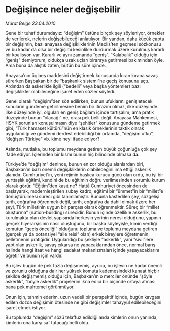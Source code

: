 # Değişince neler değişebilir

*Murat Belge 23.04.2010*

<div class="yazi"><p>Gene bir tuhaf durumdayız: “değişim” üstüne birçok şey söyleniyor, örnekler de verilerek, nelerin değişebileceği anlatılıyor. Bir yandan, daha küçük çapta bir değişimin, bazı anayasa değişikliklerinin Meclis’ten geçmesi sözkonusu ve bu kadar da olsa bir değişimi kesinlikle durdurmak üzere kurulmuş kararlı bir koalisyon var. Kararlı ve aynı zamanda “geniş”. “Kalabalık” olduğu için “geniş” demiyorum; oldukça uzak uçları biraraya getirmesi bakımından öyle. Ama buna da alıştık zaten, bütün bu süre içinde. </p>
<p>Anayasa’nın üç beş maddesini değiştirmek konusunda kıran kırana savaş sürerken Başbakan bir de “başkanlık sistemi”ne geçiş konusunu açtı. Ardından da askerlikle ilgili (“bedelli” veya başka yöntemler) bazı değişiklikler olabileceğine işaret eden sözler söyledi.</p>
<p>Genel olarak “değişim”den söz edilirken, bunun ufuklarını genişletecek konuların gündeme getirilmesine benim bir itirazım olmaz, ilke düzeyinde. İlke düzeyinde iyi, olguları en geniş bağlam içinde tartışalım; ama pratik düzeyinde bunun “olacağı” ne, orası pek belli değil. Anayasa Mahkemesi, HSYK sorunları konuşulmasın diye “şehitler” konusunu gündeme getirmek gibi, “Türk hamaset kültürü”nün en klasik örneklerinin taktik olarak uygulandığı ve gündemi derdest edebildiği bir ortamda, “değişim ufku”, “değişen Türkiye” vb. kime neyi ifade ediyor?</p>
<p>Aslında, mutlaka, bu toplumu meydana getiren büyük çoğunluğa çok şey ifade ediyor. İçlerinden bir kısmı bunun hiç bilincinde olmasa da.</p>
<p>Türkiye’de “değişim” denince, bunun en zor olduğu alanlardan biri, Başbakan’ın bazı önemli değişikliklerin olabileceğini ima ettiği askerlik alanıdır. Cumhuriyet’in, yeni rejimin başlıca kurucu gücü olan ordu, bu işi bir yurttaşlık eğitimi, kendini de bu eğitimin doğru verilmesinden sorumlu kurum olarak görür. “Eğitim”den kasıt ne? Hattâ Cumhuriyet öncesinden de başlayarak, modernleştirilen subay kadro, eğitimi bir “ümmet”in bir “millet”e dönüştürülmesi süreci gibi tanımlamıştır. Bununla kastedilen şey, sözgelişi tarih, coğrafya öğrenmek değil, tarih, coğrafya da dahil olmak üzere her şeyi, Türk milletinin uygun bir parçası olarak öğrenmektir. Süreç bir “millet oluşturma” (nation-building) sürecidir. Bunun içinde özellikle askerlik, bu kurulmakta olan devlet yapısında herkesin yerinin neresi olduğunu, yapının gerçek hiyerarşisinin nasıl oluştuğunu, bir başka söyleyişle, kimin verdiği komutun “geçiş önceliği” olduğunu topluma ve toplumu meydana getiren (gerçek ya da potansiyel “aile reisi” olan) erkek bireylere öğretmenin, belletmenin pratiğidir. Uygulandığı bu şekliyle “askerlik”, yani “sivil”lere yaptırılan askerlik, savaş çıkarsa ne yapacaklarından önce, normal barış halinde hangi itaat ve hangi sadakat mekanizmaları içinde yaşayacaklarını öğretir ve bunun için vardır.</p>
<p>Bu işlev bugün de pek fazla değişmemiş, ayrıca, bu işlevin ne kadar önemli ve zorunlu olduğuna dair her yüksek komuta kademesindeki kanaat hiçbir şekilde değişmemiş olduğu için, Başbakan’ın o merciler önünde “şöyle askerlik”, “böyle askerlik” projelerini ikna edici bir biçimde ortaya atması bana pek muhtemel görünmüyor.</p>
<p>Onun için, tahmin ederim, uzun vadeli bir perspektif içinde, bugün kavgası edilen dozda değişimin ötesinde ne gibi değişimler tahayyül edilebileceğini işaret etmek istiyor.</p>
<p>Bu toplumda “değişim” sözü telaffuz edildiği anda kimlerin onun yanında, kimlerin ona karşı saf tutacağı belli oldu. </p></div>
